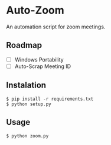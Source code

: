 # Auto-Zoom
An automation script for zoom meetings.

## Roadmap
- [ ] Windows Portability
- [ ] Auto-Scrap Meeting ID

## Instalation
```
$ pip install -r requirements.txt
$ python setup.py
```

## Usage
```
$ python zoom.py
```
